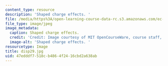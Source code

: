 ```yaml
---
content_type: resource
description: 'Shaped charge effects. '
file: /media/https%3A/open-learning-course-data-rc.s3.amazonaws.com/ec-s06-design-for-demining-spring-2007/47edddf7518cb4864f2416cbd2a638ab_disp29.jpg
file_type: image/jpeg
image_metadata:
  caption: Shaped charge effects.
  credit: 'Credit: Image courtesy of MIT OpenCourseWare, course staff, and students.'
  image-alt: 'Shaped charge effects. '
resourcetype: Image
title: disp29.jpg
uid: 47edddf7-518c-b486-4f24-16cbd2a638ab
---
```

